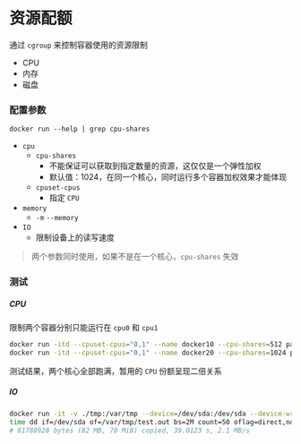 # 资源配额

通过 `cgroup` 来控制容器使用的资源限制

- CPU
- 内存
- 磁盘

### 配置参数

`docker run --help | grep cpu-shares`

- `cpu`
    - `cpu-shares`
        - 不能保证可以获取到指定数量的资源，这仅仅是一个弹性加权
        - 默认值：1024，在同一个核心，同时运行多个容器加权效果才能体现
    - `cpuset-cpus`
        - 指定 `CPU`
- `memory`
    - `-m` `--memory`
- `IO`
    - 限制设备上的读写速度

> 两个参数同时使用，如果不是在一个核心，`cpu-shares` 失效

### 测试

##### CPU

限制两个容器分别只能运行在 `cpu0` 和 `cpu1`

```bash
docker run -itd --cpuset-cpus="0,1" --name docker10 --cpu-shares=512 pachirode/stress:v1 /bin/bash
docker run -itd --cpuset-cpus="0,1" --name docker20 --cpu-shares=1024 pachirode/stress:v1 /bin/bash
```

测试结果，两个核心全部跑满，暂用的 `CPU` 份额呈现二倍关系

##### IO

```bash
docker run -it -v ./tmp:/var/tmp --device=/dev/sda:/dev/sda --device-write-bps /dev/sda:2mb debian
time dd if=/dev/sda of=/var/tmp/test.out bs=2M count=50 oflag=direct,nonblock
# 81788928 bytes (82 MB, 78 MiB) copied, 39.0123 s, 2.1 MB/s
```

